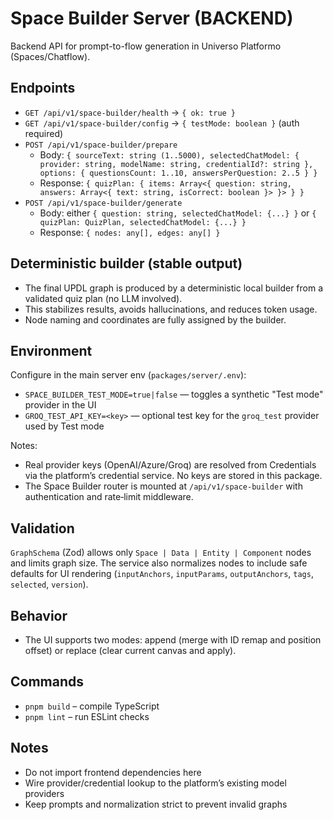 # Space Builder Server (BACKEND)

Backend API for prompt-to-flow generation in Universo Platformo (Spaces/Chatflow).

## Endpoints

-   `GET /api/v1/space-builder/health` → `{ ok: true }`
-   `GET /api/v1/space-builder/config` → `{ testMode: boolean }` (auth required)
-   `POST /api/v1/space-builder/prepare`
    -   Body: `{ sourceText: string (1..5000), selectedChatModel: { provider: string, modelName: string, credentialId?: string }, options: { questionsCount: 1..10, answersPerQuestion: 2..5 } }`
    -   Response: `{ quizPlan: { items: Array<{ question: string, answers: Array<{ text: string, isCorrect: boolean }> }> } }`
-   `POST /api/v1/space-builder/generate`
    -   Body: either `{ question: string, selectedChatModel: {...} }` or `{ quizPlan: QuizPlan, selectedChatModel: {...} }`
    -   Response: `{ nodes: any[], edges: any[] }`

## Deterministic builder (stable output)

-   The final UPDL graph is produced by a deterministic local builder from a validated quiz plan (no LLM involved).
-   This stabilizes results, avoids hallucinations, and reduces token usage.
-   Node naming and coordinates are fully assigned by the builder.

## Environment

Configure in the main server env (`packages/server/.env`):

-   `SPACE_BUILDER_TEST_MODE=true|false` — toggles a synthetic "Test mode" provider in the UI
-   `GROQ_TEST_API_KEY=<key>` — optional test key for the `groq_test` provider used by Test mode

Notes:

-   Real provider keys (OpenAI/Azure/Groq) are resolved from Credentials via the platform’s credential service. No keys are stored in this package.
-   The Space Builder router is mounted at `/api/v1/space-builder` with authentication and rate‑limit middleware.

## Validation

`GraphSchema` (Zod) allows only `Space | Data | Entity | Component` nodes and limits graph size. The service also normalizes nodes to include safe defaults for UI rendering (`inputAnchors`, `inputParams`, `outputAnchors`, `tags`, `selected`, `version`).

## Behavior

-   The UI supports two modes: append (merge with ID remap and position offset) or replace (clear current canvas and apply).

## Commands

-   `pnpm build` – compile TypeScript
-   `pnpm lint` – run ESLint checks

## Notes

-   Do not import frontend dependencies here
-   Wire provider/credential lookup to the platform’s existing model providers
-   Keep prompts and normalization strict to prevent invalid graphs
